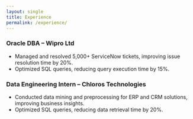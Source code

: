 ```yaml
---
layout: single
title: Experience
permalink: /experience/
---
```


### Oracle DBA – Wipro Ltd
- Managed and resolved 5,000+ ServiceNow tickets, improving issue resolution time by 20%.  
- Optimized SQL queries, reducing query execution time by 15%.  

### Data Engineering Intern – Chloros Technologies
- Conducted data mining and preprocessing for ERP and CRM solutions, improving business insights.  
- Optimized SQL queries, reducing data retrieval time by 20%.  
